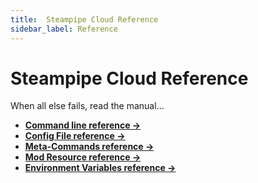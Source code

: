 ```yaml
---
title:  Steampipe Cloud Reference
sidebar_label: Reference
---
```


# Steampipe Cloud Reference

When all else fails, read the manual...

- **[Command line reference →](reference/cli/overview)**
- **[Config File reference →](reference/config-files/overview)**
- **[Meta-Commands reference →](reference/dot-commands/overview)**
- **[Mod Resource reference →](reference/mod-resources/overview)**
- **[Environment Variables reference →](reference/env-vars/overview)**

